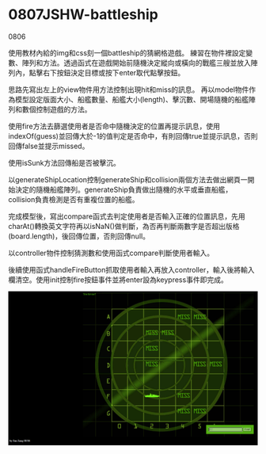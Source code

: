 # 0807JSHW-battleship
0806

使用教材內給的img和css刻一個battleship的猜網格遊戲。
練習在物件裡設定變數、陣列和方法。透過函式在遊戲開始前隨機決定縱向或橫向的戰艦三艘並放入陣列內，點擊右下按鈕決定目標或按下enter取代點擊按鈕。

思路先寫出左上的view物件用方法控制出現hit和miss的訊息。
再以model物件作為模型設定版面大小、船艦數量、船艦大小(length)、擊沉數、開場隨機的船艦陣列和數個控制遊戲的方法。

使用fire方法去篩選使用者是否命中隨機決定的位置再提示訊息，使用indexOf(guess)並回傳大於-1的值判定是否命中，有則回傳true並提示訊息，否則回傳false並提示missed。

使用isSunk方法回傳船是否被擊沉。

以generateShipLocation控制generateShip和collision兩個方法去做出網頁一開始決定的隨機船艦陣列。generateShip負責做出隨機的水平或垂直船艦，collision負責檢測是否有重複位置的船艦。

完成模型後，寫出compare函式去判定使用者是否輸入正確的位置訊息，先用charAt()轉換英文字符再以isNaN()做判斷，為否再判斷兩數字是否超出版格(board.length)，後回傳位置，否則回傳null。

以controller物件控制猜測數和使用函式compare判斷使用者輸入。

後續使用函式handleFireButton抓取使用者輸入再放入controller，輸入後將輸入欄清空。使用init控制fire按鈕事件並將enter設為keypress事件即完成。

![image](https://github.com/San1123onbridge/0807JSHW-battleship/blob/master/0814.PNG)
